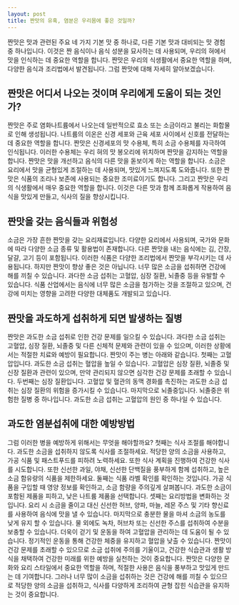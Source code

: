 ```yaml
---
layout: post
title: 짠맛의 유혹, 염분은 우리몸에 좋은 것일까?
---
```


짠맛은 맛과 관련된 주요 네 가지 기본 맛 중 하나로, 다른 기본 맛과 대비되는 맛 경험 중 하나입니다. 이것은 짠 음식이나 음식 성분을 묘사하는 데 사용되며, 우리의 혀에서 맛을 인식하는 데 중요한 역할을 합니다. 짠맛은 우리의 식생활에서 중요한 역할을 하며, 다양한 음식과 조리법에서 발견됩니다. 그럼 짠맛에 대해 자세히 알아보겠습니다.


<h2>짠맛은 어디서 나오는 것이며 우리에게 도움이 되는 것인가?</h2>
짠맛은 주로 염화나트륨에서 나오는데 일반적으로 효소 또는 소금이라고 불리는 화합물로 인해 생성됩니다. 나트륨의 이온은 신경 세포와 근육 세포 사이에서 신호를 전달하는 데 중요한 역할을 합니다. 짠맛은 신경세포의 맛 수용체, 특히 소금 수용체를 자극하여 인식됩니다. 이러한 수용체는 우리 혀의 맛 봉오리에 위치하며 짠맛을 감지하는 역할을 합니다. 짠맛은 맛을 개선하고 음식의 다른 맛을 돋보이게 하는 역할을 합니다. 소금은 요리에서 맛을 균형있게 조절하는 데 사용되며, 맛있게 느껴지도록 도와줍니다. 또한 짠맛은 식품의 조리나 보존에 사용되는 중요한 조미료이기도 합니다. 그리고 짠맛은 우리의 식생활에서 매우 중요한 역할을 합니다. 이것은 다른 맛과 함께 조화롭게 작용하여 음식을 맛있게 만들고, 식사의 질을 향상시킵니다.


<h2>짠맛을 갖는 음식들과 위험성</h2>
소금은 가장 흔한 짠맛을 갖는 요리재료입니다. 다양한 요리에서 사용되며, 국가와 문화에 따라 다양한 소금 종류 및 활용법이 존재합니다. 다른 짠맛을 내는 음식에는 김, 간장, 달걀, 고기 등이 포함됩니다. 이러한 식품은 다양한 조리법에서 짠맛을 부각시키는 데 사용됩니다. 하지만 짠맛이 향상 좋은 것은 아닙니다. 너무 많은 소금을 섭취하면 건강에 해를 끼칠 수 있습니다. 과다한 소금 섭취는 고혈압, 심장 질환, 뇌졸중 등을 유발할 수 있습니다. 식품 산업에서는 음식에 너무 많은 소금을 첨가하는 것을 조절하고 있으며, 건강에 미치는 영향을 고려한 다양한 대체품도 개발되고 있습니다. 


<h2>짠맛을 과도하게 섭취하게 되면 발생하는 질병</h2>
짠맛은 과도한 소금 섭취로 인한 건강 문제를 일으킬 수 있습니다. 과다한 소금 섭취는 고혈압, 심장 질환, 뇌졸중 및 다른 신체적 문제와 관련이 있을 수 있으며, 이러한 상황에서는 적절한 치료와 예방이 필요합니다. 짠맛이 주는 병는 아래와 같습니다. 첫째는 고혈압입니다. 과도한 소금 섭취는 혈압을 높일 수 있습니다. 고혈압은 심장 질환, 뇌졸중 및 신장 질환과 관련이 있으며, 만약 관리되지 않으면 심각한 건강 문제를 초래할 수 있습니다. 두번째는 심장 질환입니다. 고혈압 및 혈관의 동맥 경화를 촉진하는 과도한 소금 섭취는 심장 질환의 위험을 증가시킬 수 있습니다. 마지막으로 뇌졸중입니다. 뇌졸중은 위험한 질병 중 하나입니다. 과도한 소금 섭취는 고혈압의 원인 중 하나일 수 있습니다.


<h2>과도한 염분섭취에 대한 예방방법</h2>
그럼 이러한 병을 예방하게 위해서는 무엇을 해야할까요? 첫째는 식사 조절를 해야합니다. 과도한 소금을 섭취하지 않도록 식사를 조절하세요. 적당한 양의 소금을 사용하고, 가공 식품 및 패스트푸드를 피하려 노력하세요. 또한 식사 계획을 진행하여 건강한 식사를 시도합니다. 또한 신선한 과일, 야채, 신선한 단백질을 풍부하게 함께 섭취하고, 높은 소금 함유량의 식품을 제한하세요. 둘째는 식품 라벨 확인를 확인하는 것입니다. 가공 식품을 구입할 때 영양 정보를 확인하고, 소금 함량을 주의깊게 살펴봅니다. 과도한 소금이 포함된 제품을 피하고, 낮은 나트륨 제품을 선택합니다. 셋째는 요리방법을 변화하는 것입니다. 요리 시 소금을 줄이고 대신 신선한 허브, 양파, 마늘, 레몬 주스 및 기타 향신료를 사용하여 음식에 맛을 낼 수 있습니다. 마지막으로 충분한 물을 마셔 소금의 농도를 낮게 유지 할 수 있습니다. 물 외에도 녹차, 허브차 또는 신선한 주스를 섭취하여 수분을 보충할 수 있습니다. 더욱이 걷기 및 운동을 하여 고혈압을 관리하는 데 도움이 될 수 있습니다. 정기적인 운동을 통해 건강한 체중을 유지하고 혈압을 낮출 수 있습니다. 짠맛이 건강 문제를 초래할 수 있으므로 소금 섭취에 주의를 기울이고, 건강한 식습관과 생활 방식을 채택하여 건강한 미래를 위한 예방을 실천하는 것이 중요합니다. 짠맛은 다양한 문화와 요리 스타일에서 중요한 역할을 하며, 적절한 사용은 음식을 풍부하고 맛있게 만드는 데 기여합니다. 그러나 너무 많이 소금을 섭취하는 것은 건강에 해를 끼칠 수 있으므로 적당한 양의 소금을 섭취하고, 식사를 다양하게 조리하여 균형 잡힌 식습관을 유지하는 것이 중요합니다.